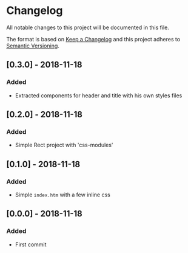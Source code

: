 # Changelog
All notable changes to this project will be documented in this file.

The format is based on [Keep a Changelog](http://keepachangelog.com/es-ES/)
and this project adheres to [Semantic Versioning](http://semver.org/spec/v2.0.0.html).

## [0.3.0] - 2018-11-18

### Added
- Extracted components for header and title with his own styles files

## [0.2.0] - 2018-11-18

### Added
- Simple Rect project with 'css-modules'

## [0.1.0] - 2018-11-18

### Added
- Simple `index.htm` with a few inline css

## [0.0.0] - 2018-11-18

### Added
- First commit
